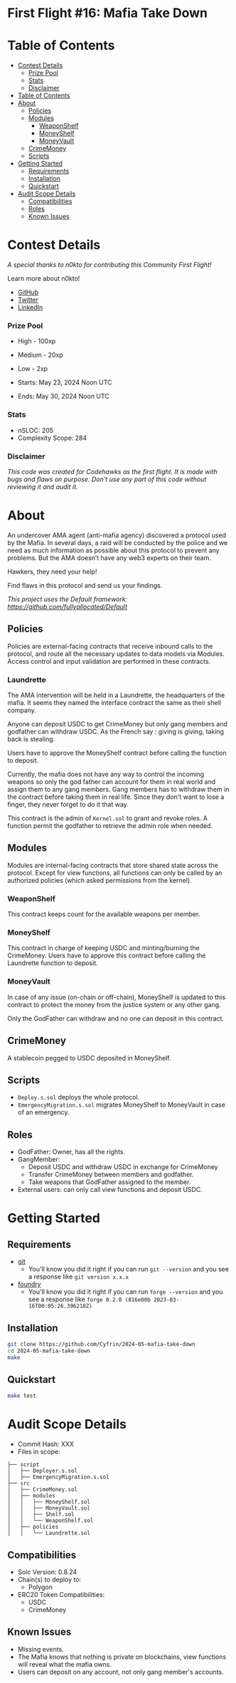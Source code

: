 
# First Flight #16: Mafia Take Down

# Table of Contents

- [Contest Details](#contest-details)
    - [Prize Pool](#prize-pool)
    - [Stats](#stats)
    - [Disclaimer](#disclaimer)
- [Table of Contents](#table-of-contents)
- [About](#about)
  - [Policies](#policies)
  - [Modules](#modules)
    - [WeaponShelf](#weaponshelf)
    - [MoneyShelf](#moneyshelf)
    - [MoneyVault](#moneyvault)
  - [CrimeMoney](#crimemoney)
  - [Scripts](#scripts)
- [Getting Started](#getting-started)
  - [Requirements](#requirements)
  - [Installation](#installation)
  - [Quickstart](#quickstart)
- [Audit Scope Details](#audit-scope-details)
  - [Compatibilities](#compatibilities)
  - [Roles](#roles)
  - [Known Issues](#known-issues)

[//]: # (contest-details-open)

# Contest Details

_A special thanks to n0kto for contributing this Community First Flight!_

Learn more about n0kto!
- [GitHub](https://github.com/n0kto)
- [Twitter](https://x.com/n0kto)
- [LinkedIn](https://www.linkedin.com/in/axel-leloup-659a15155/)

### Prize Pool

- High - 100xp
- Medium - 20xp
- Low - 2xp

- Starts: May 23, 2024 Noon UTC
- Ends: May 30, 2024 Noon UTC

### Stats

- nSLOC: 205
- Complexity Scope: 284

### Disclaimer

_This code was created for Codehawks as the first flight. It is made with bugs and flaws on purpose._
_Don't use any part of this code without reviewing it and audit it._

# About

An undercover AMA agent (anti-mafia agency) discovered a protocol used by the Mafia. In several days, a raid will be conducted by the police and we need as much information as possible about this protocol to prevent any problems. But the AMA doesn’t have any web3 experts on their team.

Hawkers, they need your help!

Find flaws in this protocol and send us your findings.

_This project uses the Default framework: https://github.com/fullyallocated/Default_

## Policies

Policies are external-facing contracts that receive inbound calls to the protocol, and route all the necessary updates to data models via Modules. Access control and input validation are performed in these contracts.

### Laundrette

The AMA intervention will be held in a Laundrette, the headquarters of the mafia. It seems they named the interface contract the same as their shell company.

Anyone can deposit USDC to get CrimeMoney but only gang members and godfather can withdraw USDC. As the French say : giving is giving, taking back is stealing.

Users have to approve the MoneyShelf contract before calling the function to deposit.

Currently, the mafia does not have any way to control the incoming weapons so only the god father can account for them in real world and assign them to any gang members. Gang members has to withdraw them in the contract before taking them in real life. Since they don't want to lose a finger, they never forget to do it that way.

This contract is the admin of `Kernel.sol` to grant and revoke roles.
A function permit the godfather to retrieve the admin role when needed.

## Modules

Modules are internal-facing contracts that store shared state across the protocol.
Except for view functions, all functions can only be called by an authorized policies (which asked permissions from the kernel).

### WeaponShelf

This contract keeps count for the available weapons per member.

### MoneyShelf

This contract in charge of keeping USDC and minting/burning the CrimeMoney.
Users have to approve this contract before calling the Laundrette function to deposit.

### MoneyVault

In case of any issue (on-chain or off-chain), MoneyShelf is updated to this contract to protect the money from the justice system or any other gang.

Only the GodFather can withdraw and no one can deposit in this contract.

## CrimeMoney

A stablecoin pegged to USDC deposited in MoneyShelf.

## Scripts

- `Deploy.s.sol` deploys the whole protocol.
- `EmergencyMigration.s.sol` migrates MoneyShelf to MoneyVault in case of an emergency.

## Roles

- GodFather: Owner, has all the rights.
- GangMember:
  - Deposit USDC and withdraw USDC in exchange for CrimeMoney
  - Transfer CrimeMoney between members and godfather.
  - Take weapons that GodFather assigned to the member.
- External users: can only call view functions and deposit USDC.

[//]: # (contest-details-close)

[//]: # (getting-started-open)

# Getting Started

## Requirements

- [git](https://git-scm.com/book/en/v2/Getting-Started-Installing-Git)
  - You'll know you did it right if you can run `git --version` and you see a response like `git version x.x.x`
- [foundry](https://getfoundry.sh/)
  - You'll know you did it right if you can run `forge --version` and you see a response like `forge 0.2.0 (816e00b 2023-03-16T00:05:26.396218Z)`
  <!-- Additional requirements here -->

## Installation

```bash
git clone https://github.com/Cyfrin/2024-05-mafia-take-down
cd 2024-05-mafia-take-down
make
```

## Quickstart

```bash
make test
```

[//]: # (getting-started-close)

[//]: # (scope-open)

# Audit Scope Details

- Commit Hash: XXX
- Files in scope:

```
├── script
│   ├── Deployer.s.sol
│   ├── EmergencyMigration.s.sol
├── src
│   ├── CrimeMoney.sol
│   ├── modules
│   │   ├── MoneyShelf.sol
│   │   ├── MoneyVault.sol
│   │   ├── Shelf.sol
│   │   └── WeaponShelf.sol
│   ├── policies
│   │   └── Laundrette.sol
```

## Compatibilities

- Solc Version: 0.8.24
- Chain(s) to deploy to:
  - Polygon
- ERC20 Token Compatibilities:
  - USDC
  - CrimeMoney

[//]: # (scope-close)

[//]: # (known-issues-open)

## Known Issues

- Missing events.
- The Mafia knows that nothing is private on blockchains, view functions will reveal what the mafia owns.
- Users can deposit on any account, not only gang member's accounts.

[//]: # (known-issues-close)
